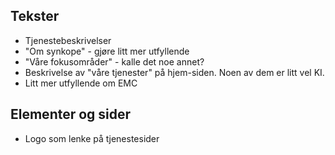 ## Tekster
- Tjenestebeskrivelser
- "Om synkope" - gjøre litt mer utfyllende 
- "Våre fokusområder" - kalle det noe annet?
- Beskrivelse av "våre tjenester" på hjem-siden. Noen av dem er litt vel KI.
- Litt mer utfyllende om EMC
## Elementer og sider
- Logo som lenke på tjenestesider
